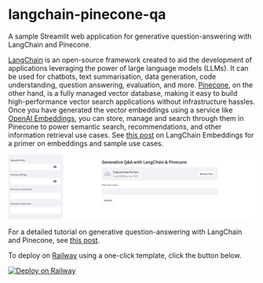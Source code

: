 # langchain-pinecone-qa
A sample Streamlit web application for generative question-answering with LangChain and Pinecone.

[LangChain](https://langchain.readthedocs.io/en/latest) is an open-source framework created to aid the development of applications leveraging the power of large language models (LLMs). It can be used for chatbots, text summarisation, data generation, code understanding, question answering, evaluation, and more. [Pinecone](https://www.pinecone.io/), on the other hand, is a fully managed vector database, making it easy to build high-performance vector search applications without infrastructure hassles. Once you have generated the vector embeddings using a service like [OpenAI Embeddings](https://platform.openai.com/docs/guides/embeddings), you can store, manage and search through them in Pinecone to power semantic search, recommendations, and other information retrieval use cases. See [this post](https://alphasec.io/langchain-decoded-part-2-embeddings/) on LangChain Embeddings for a primer on embeddings and sample use cases.

<img src="./langchain-pinecone-qa.png" alt="langchain-pinecone-qa"/>

For a detailed tutorial on generative question-answering with LangChain and Pinecone, see [this post](https://alphasec.io/generative-question-answering-with-langchain-and-pinecone).

To deploy on [Railway](https://railway.app/?referralCode=alphasec) using a one-click template, click the button below.

[![Deploy on Railway](https://railway.app/button.svg)](https://railway.app/new/template/Rg70kF?referralCode=alphasec)
